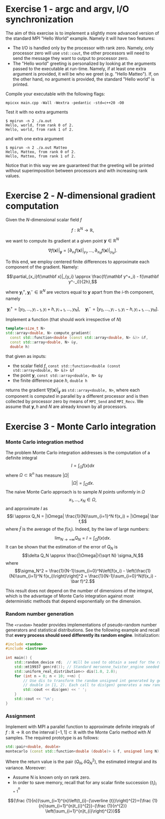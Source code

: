 # Exercise 1 - argc and argv, I/O synchronization
The aim of this exercise is to implement a slightly more advanced version of the standard MPI "Hello World" example. Namely it will have two features:
* The I/O is handled only by the processor with rank zero. Namely, only processor zero will use `std::cout`, the other processors will need to send the message they want to output to processor zero.
* The "Hello world" greeting is personalized by looking at the arguments passed to the executable at run-time. Namely, if at least one extra argument is provided, it will be who we greet (e.g. "Hello Matteo"). If, on the other hand, no argument is provided, the standard "Hello world" is printed.

Compile your executable with the following flags:
```
mpicxx main.cpp -Wall -Wextra -pedantic -std=c++20 -O0
```
Test it with no extra arguments
```
$ mpirun -n 2 ./a.out
Hello, world, from rank 0 of 2.
Hello, world, from rank 1 of 2.
```
and with one extra argument
```
$ mpirun -n 2 ./a.out Matteo
Hello, Matteo, from rank 0 of 2.
Hello, Matteo, from rank 1 of 2.
```
Notice that in this way we are guaranteed that the greeting will be printed without superimposition between processors and with increasing rank values.

# Exercise 2 - $N$-dimensional gradient computation
Given the $N$-dimensional scalar field $f$

$$f: \mathbb R^N \rightarrow \mathbb R,$$

we want to compute its gradient at a given point $\mathbf y \in \mathbb R^N$

$$\nabla f(\mathbf x) |_{\mathbf y } = [\partial_{x_1}f(\mathbf x)|_{y_1}, ..., \partial_{x_N}f(\mathbf x)|_{y_N}].$$

To this end, we employ centered finite differences to approximate each component of the gradient. Namely:

$$\partial_{x_i}f(\mathbf x)|_{y_i} \approx \frac{f(\mathbf y^+_i) - f(\mathbf y^-_i)}{2h},$$

where $\mathbf y^+_i, \mathbf y^-_i \in \mathbb R^N$ are vectors equal to $\mathbf y$ apart from the $i$-th component, namely

$$\mathbf y^+_i = [y_0, ..., y_{i-1}, y_i + h , y_{i+1}, ..., y_N], \quad \mathbf y^-_i = [y_0, ..., y_{i-1}, y_i - h , y_{i+1}, ..., y_N].$$

Implement a function (that should work irrespective of $N$)
```cpp
template<size_t N>
std::array<double, N> compute_gradient(
  const std::function<double (const std::array<double, N> &)> &f,
  const std::array<double, N> &y, 
  double h)
```
that given as inputs:
* the scalar field $f$, `const std::function<double (const std::array<double, N> &)> &f`
* the point $\mathbf y$, `const std::array<double, N> &y`
* the finite difference pace $h$, `double h`

returns the gradient $\nabla f(\mathbf x) |_{\mathbf y }$ as `std::array<double, N>`, where each component is computed in parallel by a different processor and is then collected by processor zero by means of `MPI_Send` and `MPI_Recv`. We assume that $\mathbf y, h$ and $N$ are already known by all processors.

# Exercise 3 - Monte Carlo integration

### Monte Carlo integration method
The problem Monte Carlo integration addresses is the computation of a definite integral
$$I = \int_\Omega f(x) dx$$
where $\Omega \subset \mathbb R^n$ has measure $|\Omega|$
$$|\Omega| = \int_\Omega dx.$$
The naive Monte Carlo approach is to sample $N$ points uniformly in $\Omega$ 
$$x_1, ..., x_N \in \Omega,$$
and approximate $I$ as
$$I \approx Q_N = |\Omega| \frac{1}{N}\sum_{i=1}^N f(x_i) = |\Omega| \bar f,$$
where $\bar f$ is the average of the $f(x_i)$. Indeed, by the law of large numbers:
$$\lim_{N\rightarrow+\infty} Q_N = I = \int_\Omega f(x) dx.$$
It can be shown that the estimation of the error of $Q_N$ is
$$\delta Q_N \approx \frac{|\Omega|}{\sqrt N} \sigma_N,$$
where
$$\sigma_N^2 = \frac{1}{N-1}\sum_{i=0}^N\left[f(x_i) - \left(\frac{1}{N}\sum_{i=1}^N f(x_i)\right)\right]^2 = \frac{1}{N-1}\sum_{i=0}^N(f(x_i) - \bar f)^2.$$

This result does not depend on the number of dimensions of the integral, which is the advantage of Monte Carlo integration against most deterministic methods that depend exponentially on the dimension.

### Random number generation
The `<random>` header provides implementations of pseudo-random number generators and statistical distributions. See the following example and recall that **every process should seed
differently its random engine**.
Initialization:
```cpp
#include <random>
#include <iostream>
 
int main() {
    std::random_device rd;  // Will be used to obtain a seed for the random number engine
    std::mt19937 gen(rd()); // Standard mersenne_twister_engine seeded with rd()
    std::uniform_real_distribution<> dis(1.0, 2.0);
    for (int n = 0; n < 10; ++n) {
        // Use dis to transform the random unsigned int generated by gen into a 
        // double in [1, 2). Each call to dis(gen) generates a new random double
        std::cout << dis(gen) << ' ';
    }
    std::cout << '\n';
}
```
### Assignment

Implement with MPI a parallel function to approximate definite integrals of $f: \mathbb R \rightarrow \mathbb R$ on the interval $[-1, 1] \subset \mathbb R$ with the Monte Carlo method with $N$ samples. The required prototype is as follows:
```cpp
std::pair<double, double>
montecarlo (const std::function<double (double)> & f, unsigned long N);
```
Where the return value is the pair $(Q_N, \delta Q_N^2)$, the estimated integral and its variance.
Moreover:
* Assume N is known only on rank zero. 
* In order to save memory, recall that for any scalar finite succession $\{t_i\}_{i=1}^n$

$${\frac {1}{n}}\sum_{i=1}^{n}\left(t_{i}-{\overline {t}}\right)^{2}={\frac {1}{n}\sum_{i=1}^{n}t_{i}^{2}}-{\frac {1}{n^{2}} \left(\sum_{i=1}^{n}t_{i}\right)^{2}}$$
